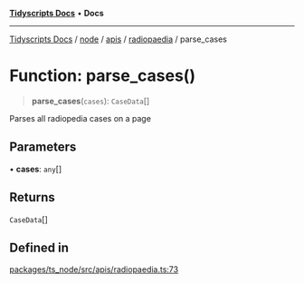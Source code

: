 [**Tidyscripts Docs**](../../../../../../../README.md) • **Docs**

***

[Tidyscripts Docs](../../../../../../../globals.md) / [node](../../../../../README.md) / [apis](../../../README.md) / [radiopaedia](../README.md) / parse\_cases

# Function: parse\_cases()

> **parse\_cases**(`cases`): `CaseData`[]

Parses all radiopedia cases on a page

## Parameters

• **cases**: `any`[]

## Returns

`CaseData`[]

## Defined in

[packages/ts\_node/src/apis/radiopaedia.ts:73](https://github.com/sheunaluko/tidyscripts/blob/master/packages/ts_node/src/apis/radiopaedia.ts#L73)
